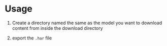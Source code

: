 # Usage
1) Create a directory named the same as the model you want to download content from inside the download directory

2) export the `.har` file 
